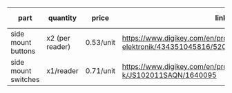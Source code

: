 
| part                | quantity        | price     | link                                                                                  | total price |
| ------------------- | --------------- | --------- | ------------------------------------------------------------------------------------- | ----------- |
| side mount buttons  | x2 (per reader) | 0.53/unit | https://www.digikey.com/en/products/detail/w%C3%BCrth-elektronik/434351045816/5209090 | 2.32        |
| side mount switches | x1/reader       | 0.71/unit          | https://www.digikey.com/en/products/detail/c-k/JS102011SAQN/1640095                                                                                      |             |
